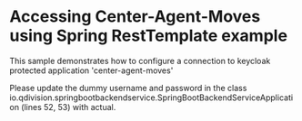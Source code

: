 # Accessing Center-Agent-Moves using Spring RestTemplate example
This sample demonstrates how to configure a connection to keycloak protected application 'center-agent-moves'

Please update the dummy username and password in the class io.qdivision.springbootbackendservice.SpringBootBackendServiceApplication (lines 52, 53) with actual.